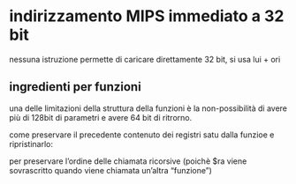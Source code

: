 # indirizzamento MIPS immediato a 32 bit
nessuna istruzione permette di caricare direttamente 32 bit, si usa lui + ori


## ingredienti per funzioni

una delle limitazioni della struttura della funzioni è la non-possibilità di avere più di 128bit di parametri e avere 64 bit di ritrorno.

come preservare il precedente contenuto dei registri satu dalla funzioe e ripristinarlo:

per preservare l’ordine delle chiamata ricorsive (poichè $ra viene sovrascritto quando viene chiamata un’altra “funzione”)